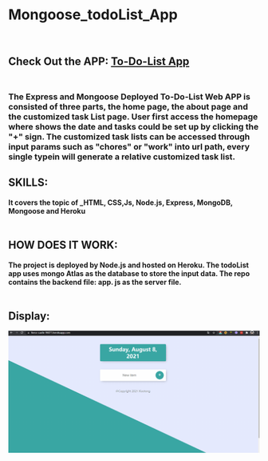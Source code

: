 # Mongoose_todoList_App</br></br>

## Check Out the APP: [To-Do-List App](https://fierce-castle-96071.herokuapp.com/work)<br/><br/>

### The Express and Mongoose Deployed To-Do-List Web APP is consisted of three parts, the home page, the about page and the customized task List page. User first access the homepage where shows the date and tasks could be set up by clicking the "+" sign.  The customized task lists can be accessed through input params such as "chores" or "work" into url path, every single typein will generate a relative customized task list.</br>

## SKILLS:
#### It covers the topic of **_HTML, CSS,Js, Node.js, Express, MongoDB, Mongoose and Heroku**<br/><br/>


## HOW DOES IT WORK:
#### The project is deployed by Node.js and hosted on Heroku. The todoList app uses mongo Atlas as the database to store the input data.   The repo contains the backend file: app. js as the server file. <br/><br/> 

## Display:<br/>

![Farmers Market Finder Demo](gif/todoList.gif)



